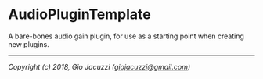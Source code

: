 # AudioPluginTemplate
A bare-bones audio gain plugin, for use as a starting point when creating new plugins.

---
_Copyright (c) 2018, Gio Jacuzzi (giojacuzzi@gmail.com)_
